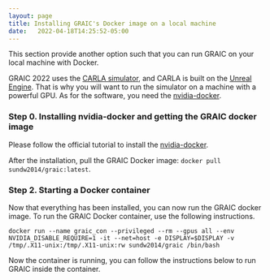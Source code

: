 ```yaml
---
layout: page
title: Installing GRAIC's Docker image on a local machine
date:   2022-04-18T14:25:52-05:00
---
```

This section provide another option such that you can run GRAIC on your local machine with Docker.

GRAIC 2022 uses the [CARLA simulator](https://carla.org/), and CARLA is built on the [Unreal Engine](https://www.unrealengine.com/en-US/). That is why you will want to run the simulator on a machine with a powerful GPU. As for the software, you need the [nvidia-docker](https://docs.nvidia.com/datacenter/cloud-native/container-toolkit/install-guide.html#docker).

### Step 0. Installing nvidia-docker and getting the GRAIC docker image
Please follow the official tutorial to install the [nvidia-docker](https://docs.nvidia.com/datacenter/cloud-native/container-toolkit/install-guide.html#docker).

After the installation, pull the GRAIC Docker image: `docker pull sundw2014/graic:latest`.

### Step 2. Starting a Docker container

Now that everything has been installed, you can now run the GRAIC docker image. To run the GRAIC Docker container, use the following instructions.

```
docker run --name graic_con --privileged --rm --gpus all --env NVIDIA_DISABLE_REQUIRE=1 -it --net=host -e DISPLAY=$DISPLAY -v /tmp/.X11-unix:/tmp/.X11-unix:rw sundw2014/graic /bin/bash
```

Now the container is running, you can follow the instructions below to run GRAIC inside the container.
